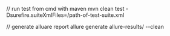 
// run test from cmd with maven
 mvn clean test -Dsurefire.suiteXmlFiles=/path-of-test-suite.xml

// generate alluare report
 allure generate allure-results/ --clean
